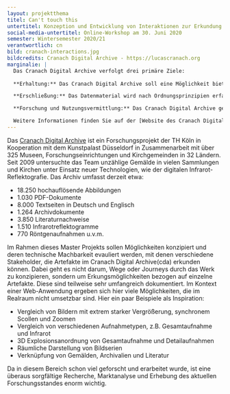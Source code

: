 ```yaml
---
layout: projektthema
titel: Can't touch this
untertitel: Konzeption und Entwicklung von Interaktionen zur Erkundung verschiedener digitalisierter Werke von Lucas Cranach.
social-media-untertitel: Online-Workshop am 30. Juni 2020
semester: Wintersemester 2020/21
verantwortlich: cn
bild: cranach-interactions.jpg
bildcredits: Cranach Digital Archive - https://lucascranach.org
marginalie: | 
  Das Cranach Digital Archive verfolgt drei primäre Ziele:
  
  **Erhaltung:** Das Cranach Digital Archive soll eine Möglichkeit bieten, Dokumentationen aus Museen und privaten Sammlungen wie z.B. Berichte, Korrespondenzen, Röntgenaufnahmen, Farbdias und digitale Fotos langfristig zu speichern und die Nutzbarkeit zu erhalten. Gerade in kleineren Museen und privaten Sammlungen ist dieses Material in Gefahr verloren zu gehen.

  **Erschließung:** Das Datenmaterial wird nach Ordnungsprinzipien erfasst, systematisiert und kommentiert. Das Cranach Digital Archive führt Informationen verschiedenster Institutionen in einer Internetressource zusammen und stellt sie der Öffentlichkeit zur Verfügung.

  **Forschung und Nutzungsvermittlung:** Das Cranach Digital Archive gewährleistet den Zugang zu historischen Dokumentationen und abgeschlossenen Forschungsarbeiten und es befördert die interdisziplinäre Forschung und Lehre. Die Mitarbeiter des Projektes sind aktiv in die Forschung und die Generierung von neuem Dokumentationsmaterial, wie dendrochronologischen Analysen und digitalen IR-Aufnahmen, involviert.

  Weitere Informationen finden Sie auf der [Website des Cranach Digital Archive](https://lucascranach.org/index.php/das-projekt).
---
```


Das [Cranach Digital Archive](https://lucascranach.org) ist ein Forschungsprojekt der TH Köln in Kooperation mit dem Kunstpalast Düsseldorf in Zusammenarbeit mit über 325 Museen, Forschungseinrichtungen und Kirchgemeinden in 32 Ländern. Seit 2009 untersuchte das Team unzählige Gemälde in vielen Sammlungen und Kirchen unter Einsatz neuer Technologien, wie der digitalen Infrarot-Reflektografie. Das Archiv umfasst derzeit etwa:

- 18.250 hochauflösende Abbildungen
- 1.030 PDF-Dokumente
- 8.000 Textseiten in Deutsch und Englisch
- 1.264 Archivdokumente
- 3.850 Literaturnachweise
- 1.510 Infrarotreflektogramme
- 770 Röntgenaufnahmen u.v.m.

Im Rahmen dieses Master Projekts sollen Möglichkeiten konzipiert und deren technische Machbarkeit evauliert werden, mit denen verschiedene Stakeholder, die Artefakte im Cranach Digital Archive(cda) erkunden können. Dabei geht es nicht darum, Wege oder Journeys durch das Werk zu konzipieren, sondern um Erkungsmöglichkeiten bezogen auf einzelne Artefakte. Diese sind teilweise sehr umfangreich dokumentiert. Im Kontext einer Web-Anwendung ergeben sich hier viele Möglichkeiten, die im Realraum nicht umsetzbar sind. Hier ein paar Beispiele als Inspiration:
- Vergleich von Bildern mit extrem starker Vergrößerung, synchronem Scollen und Zoomen
- Vergleich von verschiedenen Aufnahmetypen, z.B. Gesamtaufnahme und Infrarot
- 3D Explosionsanordnung von Gesamtaufnahme und Detailaufnahmen
- Räumliche Darstellung von Bildserien
- Verknüpfung von Gemälden, Archivalien und Literatur

Da in diesem Bereich schon viel geforscht und erarbeitet wurde, ist eine überaus sorgfältige Recherche, Marktanalyse und Erhebung des aktuellen Forschungsstandes enorm wichtig.
